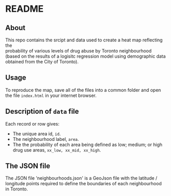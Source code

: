 README
========================================================

## About
This repo contains the srcipt and data used to create a heat map reflecting the  
probability of various levels of drug abuse by Toronto neighbourhood (based on the results of 
a logisitc regression model using demographic data obtained from the City of Toronto).

## Usage
To reproduce the map, save all of the files into a common folder and open the file `index.html`
in your internet browser.

## Description of `data` file
Each record or row gives:
- The unique area id, `id`. 
- The neighbourhood label, `area`. 
- The the probability of each area being defined as low; medium; or high drug use areas, `xx_low, xx_mid, xx_high`.

## The JSON file
The JSON file 'neighbourhoods.json' is a GeoJson file with the latitude / longitude points 
required to define the boundaries of each neighbourhood in Toronto.
